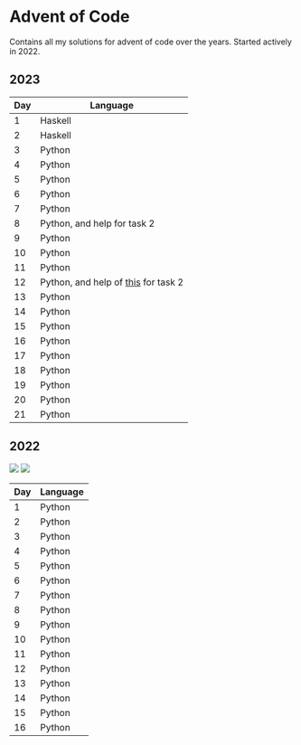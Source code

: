 # Advent of Code

Contains all my solutions for advent of code over the years. Started actively in 2022.

## 2023

| Day | Language                                                                                                                                        |
| --- | ----------------------------------------------------------------------------------------------------------------------------------------------- |
| 1   | Haskell                                                                                                                                         |
| 2   | Haskell                                                                                                                                         |
| 3   | Python                                                                                                                                          |
| 4   | Python                                                                                                                                          |
| 5   | Python                                                                                                                                          |
| 6   | Python                                                                                                                                          |
| 7   | Python                                                                                                                                          |
| 8   | Python, and help for task 2                                                                                                                     |
| 9   | Python                                                                                                                                          |
| 10  | Python                                                                                                                                          |
| 11  | Python                                                                                                                                          |
| 12  | Python, and help of [this](https://www.reddit.com/r/adventofcode/comments/18hbbxe/2023_day_12python_stepbystep_tutorial_with_bonus/) for task 2 |
| 13  | Python                                                                                                                                          |
| 14  | Python                                                                                                                                          |
| 15  | Python                                                                                                                                          |
| 16  | Python                                                                                                                                          |
| 17  | Python                                                                                                                                          |
| 18  | Python                                                                                                                                          |
| 19  | Python                                                                                                                                          |
| 20  | Python                                                                                                                                          |
| 21  | Python                                                                                                                                          |

## 2022

![](https://img.shields.io/badge/stars%20⭐-32-yellow)
![](https://img.shields.io/badge/days%20completed-16-red)

| Day | Language |
| --- | -------- |
| 1   | Python   |
| 2   | Python   |
| 3   | Python   |
| 4   | Python   |
| 5   | Python   |
| 6   | Python   |
| 7   | Python   |
| 8   | Python   |
| 9   | Python   |
| 10  | Python   |
| 11  | Python   |
| 12  | Python   |
| 13  | Python   |
| 14  | Python   |
| 15  | Python   |
| 16  | Python   |
